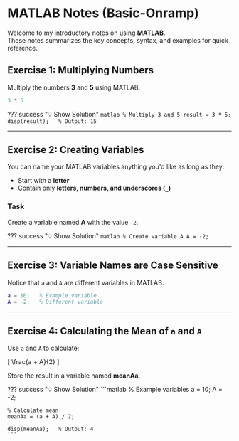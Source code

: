 # MATLAB Notes (Basic-Onramp)

Welcome to my introductory notes on using **MATLAB**.  
These notes summarizes the key concepts, syntax, and examples for quick reference.  


## Exercise 1: Multiplying Numbers

Multiply the numbers **3** and **5** using MATLAB.

```matlab
3 * 5
```

??? success "💡 Show Solution"
    ```matlab
    % Multiply 3 and 5
    result = 3 * 5;
    disp(result);   % Output: 15
    ```

---

## Exercise 2: Creating Variables

You can name your MATLAB variables anything you'd like as long as they:

- Start with a **letter**
- Contain only **letters, numbers, and underscores (`_`)**

### Task  
Create a variable named **A** with the value `-2`.

??? success "💡 Show Solution"
    ```matlab
    % Create variable A
    A = -2;
    ```

---

## Exercise 3: Variable Names are Case Sensitive

Notice that `a` and `A` are different variables in MATLAB.

```matlab
a = 10;   % Example variable
A = -2;   % Different variable
```

---

## Exercise 4: Calculating the Mean of `a` and `A`

Use `a` and `A` to calculate:

\[
\frac{a + A}{2}
\]

Store the result in a variable named **meanAa**.

??? success "💡 Show Solution"
    ```matlab
    % Example variables
    a = 10;
    A = -2;

    % Calculate mean
    meanAa = (a + A) / 2;

    disp(meanAa);   % Output: 4
    ```


